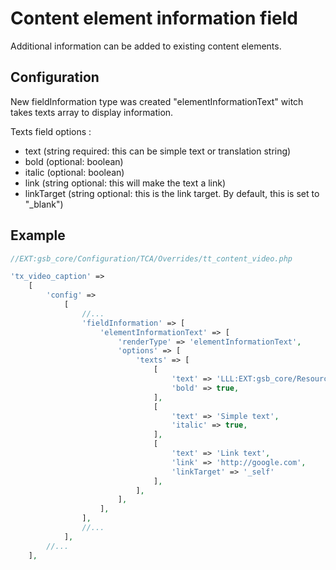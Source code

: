 # Content element information field

Additional information can be added to existing content elements.

## Configuration

New fieldInformation type was created "elementInformationText" witch takes texts array to display information.

Texts field options :
- text (string required: this can be simple text or translation string)
- bold (optional: boolean)
- italic (optional: boolean)
- link (string optional: this will make the text a link)
- linkTarget (string optional: this is the link target. By default, this is set to "_blank")

## Example

```php
//EXT:gsb_core/Configuration/TCA/Overrides/tt_content_video.php

'tx_video_caption' =>
    [
        'config' =>
            [
                //...
                'fieldInformation' => [
                    'elementInformationText' => [
                        'renderType' => 'elementInformationText',
                        'options' => [
                            'texts' => [
                                [
                                    'text' => 'LLL:EXT:gsb_core/Resources/Private/Language/locallang_db.xlf:tt_content.tx_video_caption',
                                    'bold' => true,
                                ],
                                [
                                    'text' => 'Simple text',
                                    'italic' => true,
                                ],
                                [
                                    'text' => 'Link text',
                                    'link' => 'http://google.com',
                                    'linkTarget' => '_self'
                                ],
                            ],
                        ],
                    ],
                ],
                //...
            ],
        //...
    ],
```

